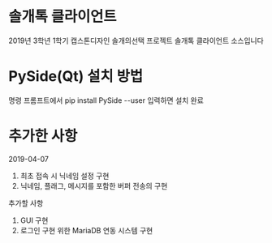 # 솔개톡 클라이언트
2019년 3학년 1학기 캡스톤디자인 솔개의선택
프로젝트 솔개톡 클라이언트 소스입니다

# PySide(Qt) 설치 방법
명령 프롬프트에서 pip install PySide --user 입력하면 설치 완료

# 추가한 사항
2019-04-07
1. 최초 접속 시 닉네임 설정 구현
2. 닉네임, 플래그, 메시지를 포함한 버퍼 전송의 구현

추가할 사항
1. GUI 구현
2. 로그인 구현 위한 MariaDB 연동 시스템 구현
